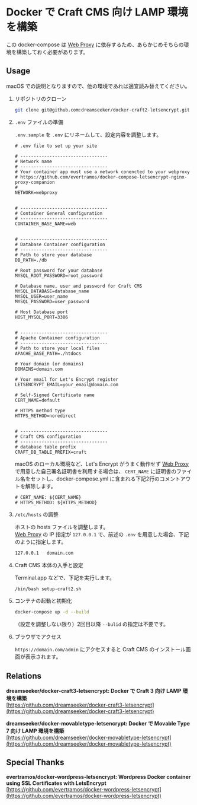 # Docker で Craft CMS 向け LAMP 環境を構築

この docker-compose は [Web Proxy](https://github.com/evertramos/docker-compose-letsencrypt-nginx-proxy-companion) に依存するため、あらかじめそちらの環境を構築しておく必要があります。

## Usage

macOS での説明となりますので、他の環境であれば適宜読み替えてください。

1. リポジトリのクローン

    ```bash
    git clone git@github.com:dreamseeker/docker-craft2-letsencrypt.git
    ```

2. `.env` ファイルの準備

    `.env.sample` を `.env` にリネームして、設定内容を調整します。

    ```env
    # .env file to set up your site
    
    # ---------------------------------
    # Network name
    # ---------------------------------
    # Your container app must use a network conencted to your webproxy
    # https://github.com/evertramos/docker-compose-letsencrypt-nginx-proxy-companion
    #
    NETWORK=webproxy
    
    
    # ---------------------------------
    # Container General configuration
    # ---------------------------------
    CONTAINER_BASE_NAME=web
    
    
    # ---------------------------------
    # Database Container configuration
    # ---------------------------------
    # Path to store your database
    DB_PATH=./db
    
    # Root password for your database
    MYSQL_ROOT_PASSWORD=root_password
    
    # Database name, user and password for Craft CMS
    MYSQL_DATABASE=database_name
    MYSQL_USER=user_name
    MYSQL_PASSWORD=user_password
    
    # Host Database port
    HOST_MYSQL_PORT=3306
    
    
    # ---------------------------------
    # Apache Container configuration
    # ---------------------------------
    # Path to store your local files
    APACHE_BASE_PATH=./htdocs
    
    # Your domain (or domains)
    DOMAINS=domain.com
    
    # Your email for Let's Encrypt register
    LETSENCRYPT_EMAIL=your_email@domain.com
    
    # Self-Signed Certificate name
    CERT_NAME=default
    
    # HTTPS method type
    HTTPS_METHOD=noredirect
    
    
    # ---------------------------------
    # Craft CMS configuration
    # ---------------------------------
    # database table prefix
    CRAFT_DB_TABLE_PREFIX=craft
    ```
    
    macOS のローカル環境など、Let's Encrypt がうまく動作せず [Web Proxy](https://github.com/evertramos/docker-compose-letsencrypt-nginx-proxy-companion) で用意した自己署名証明書を利用する場合は、 `CERT_NAME` に証明書のファイル名をセットし、docker-compose.yml に含まれる下記2行のコメントアウトを解除します。
    
    ```
    # CERT_NAME: ${CERT_NAME}
    # HTTPS_METHOD: ${HTTPS_METHOD}
    ```

3. `/etc/hosts` の調整

    ホストの hosts ファイルを調整します。  
    [Web Proxy](https://github.com/evertramos/docker-compose-letsencrypt-nginx-proxy-companion) の IP 指定が `127.0.0.1` で、前述の `.env` を用意した場合、下記のように指定します。

    ```bash
    127.0.0.1   domain.com
    ```

4. Craft CMS 本体の入手と設定

    Terminal.app などで、下記を実行します。

    ```bash
    /bin/bash setup-craft2.sh
    ```

5. コンテナの起動と初期化

    ```bash
    docker-compose up -d --build
    ```
    
    （設定を調整しない限り）2回目以降 `--bulid` の指定は不要です。
    
6. ブラウザでアクセス

    `https://domain.com/admin` にアクセスすると Craft CMS のインストール画面が表示されます。
    
## Relations

**dreamseeker/docker-craft3-letsencrypt: Docker で Craft 3 向け LAMP 環境を構築**  
[https://github.com/dreamseeker/docker-craft3-letsencrypt](https://github.com/dreamseeker/docker-craft3-letsencrypt)

**dreamseeker/docker-movabletype-letsencrypt: Docker で Movable Type 7 向け LAMP 環境を構築**  
[https://github.com/dreamseeker/docker-movabletype-letsencrypt](https://github.com/dreamseeker/docker-movabletype-letsencrypt)

## Special Thanks

**evertramos/docker-wordpress-letsencrypt: Wordpress Docker container using SSL Certificates with LetsEncrypt**  
[https://github.com/evertramos/docker-wordpress-letsencrypt](https://github.com/evertramos/docker-wordpress-letsencrypt)